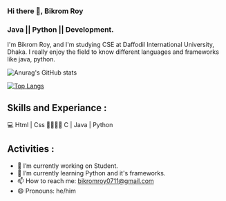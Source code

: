 ### Hi there 👋, Bikrom Roy
### Java || Python || Development.

I'm Bikrom Roy, and I'm studying CSE at Daffodil International University, Dhaka. I really enjoy the field to know different languages and frameworks like java, python.

![Anurag's GitHub stats](https://github-readme-stats.vercel.app/api?username=ADATYA&show_icons=true&theme=radical)

[![Top Langs](https://github-readme-stats.vercel.app/api/top-langs/?username=ADATYA&layout=compact)](https://github.com/anuraghazra/github-readme-stats)


## Skills and Experiance :
💻 Html | Css 
🧑‍🧑🏻‍💻 C | Java | Python

## Activities  :

- 🔭 I’m currently working on Student. 
- 🌱 I’m currently learning Python and it's frameworks. 
- 📫 How to reach me: bikromroy0711@gmail.com 
- 😄 Pronouns: he/him 





